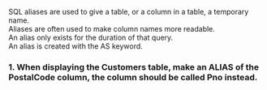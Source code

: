 SQL aliases are used to give a table, or a column in a table, a temporary name.  
Aliases are often used to make column names more readable.  
An alias only exists for the duration of that query.  
An alias is created with the AS keyword.  
### 1. When displaying the Customers table, make an ALIAS of the PostalCode column, the column should be called Pno instead.

